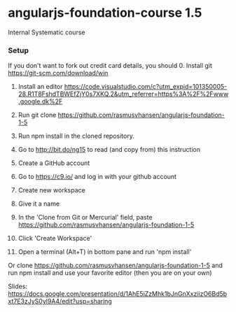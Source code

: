 # angularjs-foundation-course 1.5
Internal Systematic course
### Setup

If you don't want to fork out credit card details, you should 
0. Install git https://git-scm.com/download/win
1. Install an editor https://code.visualstudio.com/c?utm_expid=101350005-28.R1T8FshdTBWEfZjY0s7XKQ.2&utm_referrer=https%3A%2F%2Fwww.google.dk%2F
2. Run git clone https://github.com/rasmusvhansen/angularjs-foundation-1-5
3. Run npm install in the cloned repository.



0. Go to http://bit.do/ng15 to read (and copy from) this instruction
1. Create a GitHub account
1. Go to https://c9.io/ and log in with your github account
2. Create new workspace
3. Give it a name
4. In the 'Clone from Git or Mercurial' field, paste https://github.com/rasmusvhansen/angularjs-foundation-1-5
5. Click 'Create Workspace'
6. Open a terminal (Alt+T) in bottom pane and run 'npm install'


Or clone https://github.com/rasmusvhansen/angularjs-foundation-1-5 and run npm install and use your favorite editor (then you are on your own)

Slides: https://docs.google.com/presentation/d/1AhE5iZzMhk1bJnGnXxziizO6Bd5bxt7E3zJyS0yl9A4/edit?usp=sharing

